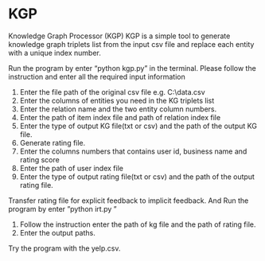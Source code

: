 # KGP
Knowledge Graph Processor (KGP)
KGP is a simple tool to generate knowledge graph triplets list from the input csv file and replace each entity with a unique index number. 

Run the program by enter “python kgp.py” in the terminal.
Please follow the instruction and enter all the required input information
1.	Enter the file path of the original csv file e.g. C:\data.csv
2.	Enter the columns of entities you need in the KG triplets list
3.	Enter the relation name and the two entity column numbers.
4.	Enter the path of item index file and path of relation index file
5.	Enter the type of output KG file(txt or csv) and the path of the output KG file. 
6.	Generate rating file. 
7.	Enter the columns numbers that contains user id, business name and rating score
8.	Enter the path of user index file
9.	Enter the type of output rating file(txt or csv) and the path of the output rating file.

Transfer rating file for explicit feedback to implicit feedback. And 
 Run the program by enter ”python irt.py ”
1.	Follow the instruction enter the path of kg file and the path of rating file.
2.	Enter the output paths.

Try the program with the yelp.csv. 
